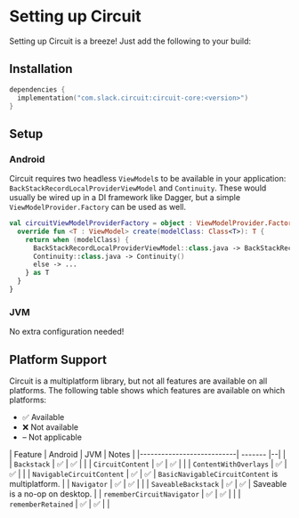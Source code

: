 Setting up Circuit
==================

Setting up Circuit is a breeze! Just add the following to your build:

## Installation

```kotlin
dependencies {
  implementation("com.slack.circuit:circuit-core:<version>")
}
```

## Setup

### Android

Circuit requires two headless `ViewModel`s to be available in your application: `BackStackRecordLocalProviderViewModel` and `Continuity`. These would usually be wired up in a DI framework like Dagger, but a simple `ViewModelProvider.Factory` can be used as well.

```kotlin
val circuitViewModelProviderFactory = object : ViewModelProvider.Factory {
  override fun <T : ViewModel> create(modelClass: Class<T>): T {
    return when (modelClass) {
      BackStackRecordLocalProviderViewModel::class.java -> BackStackRecordLocalProviderViewModel()
      Continuity::class.java -> Continuity()
      else -> ...
    } as T
  }
}
```

### JVM

No extra configuration needed!

## Platform Support

Circuit is a multiplatform library, but not all features are available on all platforms. The following table shows which features are available on which platforms:

- ✅ Available
- ❌ Not available
- – Not applicable

| Feature                   | Android | JVM | Notes |
|---------------------------| ------- |--| |
| `Backstack`               | ✅ | ✅ | |
| `CircuitContent`          | ✅ | ✅ | |
| `ContentWithOverlays` | ✅ | ✅ | |
| `NavigableCircuitContent` | ✅ | ✅ | `BasicNavigableCircuitContent` is multiplatform. |
| `Navigator`               | ✅ | ✅ | |
| `SaveableBackstack`       | ✅ | ✅ | Saveable is a no-op on desktop. |
| `rememberCircuitNavigator` | ✅ | ✅ | |
| `rememberRetained` | ✅ | ✅ | |
